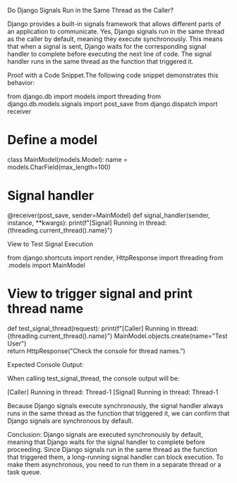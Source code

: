 Do Django Signals Run in the Same Thread as the Caller?

Django provides a built-in signals framework that allows different parts of an application to communicate.
Yes, Django signals run in the same thread as the caller by default, meaning they execute synchronously. This means that when a signal is sent, Django waits for the corresponding signal handler to complete before executing the next line of code. The signal handler runs in the same thread as the function that triggered it.

Proof with a Code Snippet.The following code snippet demonstrates this behavior:

from django.db import models
import threading
from django.db.models.signals import post_save
from django.dispatch import receiver

# Define a model
class MainModel(models.Model):
    name = models.CharField(max_length=100)

# Signal handler
@receiver(post_save, sender=MainModel)
def signal_handler(sender, instance, **kwargs):
    print(f"[Signal] Running in thread: {threading.current_thread().name}")

View to Test Signal Execution

from django.shortcuts import render, HttpResponse
import threading
from .models import MainModel

# View to trigger signal and print thread name
def test_signal_thread(request):
    print(f"[Caller] Running in thread: {threading.current_thread().name}")
    MainModel.objects.create(name="Test User")  
    return HttpResponse("Check the console for thread names.")

Expected Console Output:

When calling test_signal_thread, the console output will be:

[Caller] Running in thread: Thread-1
[Signal] Running in thread: Thread-1

Because Django signals execute synchronously, the signal handler always runs in the same thread as the function that triggered it, we can confirm that Django signals are synchronous by default.

Conclusion:
Django signals are executed synchronously by default, meaning that Django waits for the signal handler to complete before proceeding. 
Since Django signals run in the same thread as the function that triggered them, a long-running signal handler can block execution. 
To make them asynchronous, you need to run them in a separate thread or a task queue.
